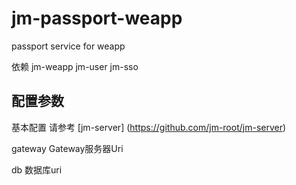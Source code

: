 # jm-passport-weapp

passport service for weapp

依赖 jm-weapp jm-user jm-sso

## 配置参数

基本配置 请参考 [jm-server] (https://github.com/jm-root/jm-server)

gateway Gateway服务器Uri

db 数据库uri

